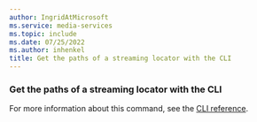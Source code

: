 ```yaml
---
author: IngridAtMicrosoft
ms.service: media-services
ms.topic: include
ms.date: 07/25/2022
ms.author: inhenkel
title: Get the paths of a streaming locator with the CLI
---
```


### Get the paths of a streaming locator with the CLI

For more information about this command, see the [CLI reference](/cli/azure/ams/streaming-locator?view=azure-cli-latest&preserve-view=true#az-ams-streaming-locator-get-paths).
